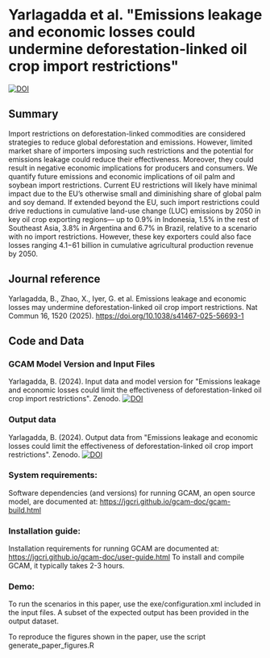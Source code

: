
# Yarlagadda et al. "Emissions leakage and economic losses could undermine deforestation-linked oil crop import restrictions"
[![DOI](https://zenodo.org/badge/DOI/10.5281/zenodo.14679830.svg)](https://doi.org/10.5281/zenodo.14679830)


## Summary
Import restrictions on deforestation-linked commodities are considered strategies to reduce global deforestation and emissions. However, limited market share of importers imposing such restrictions and the potential for emissions leakage could reduce their effectiveness. Moreover, they could result in negative economic implications for producers and consumers. We quantify future emissions and economic implications of oil palm and soybean import restrictions. Current EU restrictions will likely have minimal impact due to the EU’s otherwise small and diminishing share of global palm and soy demand. If extended beyond the EU, such import restrictions could drive reductions in cumulative land-use change (LUC) emissions by 2050 in key oil crop exporting regions— up to 0.9% in Indonesia, 1.5% in the rest of Southeast Asia, 3.8% in Argentina and 6.7% in Brazil, relative to a scenario with no import restrictions. However, these key exporters could also face losses ranging $4.1-$61 billion in cumulative agricultural production revenue by 2050.

## Journal reference
Yarlagadda, B., Zhao, X., Iyer, G. et al. Emissions leakage and economic losses may undermine deforestation-linked oil crop import restrictions. Nat Commun 16, 1520 (2025). https://doi.org/10.1038/s41467-025-56693-1

## Code and Data
### GCAM Model Version and Input Files
Yarlagadda, B. (2024). Input data and model version for "Emissions leakage and economic losses could limit the effectiveness of deforestation-linked oil crop import restrictions". Zenodo.
[![DOI](https://zenodo.org/badge/DOI/10.5281/zenodo.10840364.svg)](https://doi.org/10.5281/zenodo.10840364)

### Output data
Yarlagadda, B. (2024). Output data from "Emissions leakage and economic losses could limit the effectiveness of deforestation-linked oil crop import restrictions". Zenodo.
[![DOI](https://zenodo.org/badge/DOI/10.5281/zenodo.10849930.svg)](https://doi.org/10.5281/zenodo.10849930)

### System requirements:
Software dependencies (and versions) for running GCAM, an open source model, are documented at: 
https://jgcri.github.io/gcam-doc/gcam-build.html

### Installation guide:
Installation requirements for running GCAM are documented at:
https://jgcri.github.io/gcam-doc/user-guide.html
To install and compile GCAM, it typically takes 2-3 hours.

### Demo:
To run the scenarios in this paper, use the exe/configuration.xml included in the input files.
A subset of the expected output has been provided in the output dataset.

To reproduce the figures shown in the paper, use the script generate_paper_figures.R
